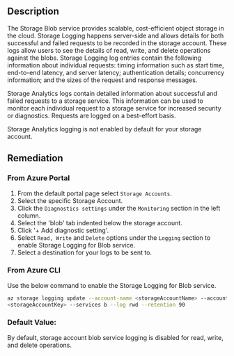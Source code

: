 ## Description

The Storage Blob service provides scalable, cost-efficient object storage in the cloud. Storage Logging happens server-side and allows details for both successful and failed requests to be recorded in the storage account. These logs allow users to see the details of read, write, and delete operations against the blobs. Storage Logging log entries contain the following information about individual requests: timing information such as start time, end-to-end latency, and server latency; authentication details; concurrency information; and the sizes of the request and response messages.

Storage Analytics logs contain detailed information about successful and failed requests to a storage service. This information can be used to monitor each individual request to a storage service for increased security or diagnostics. Requests are logged on a best-effort basis.

Storage Analytics logging is not enabled by default for your storage account.

## Remediation

### From Azure Portal

  1. From the default portal page select `Storage Accounts`.
  2. Select the specific Storage Account.
  3. Click the `Diagnostics settings` under the `Monitoring` section in the left column.
  4. Select the 'blob' tab indented below the storage account.
  5. Click '+ Add diagnostic setting'.
  6. Select `Read, Write` and `Delete` options under the `Logging` section to enable Storage Logging for Blob service.
  7. Select a destination for your logs to be sent to.

### From Azure CLI

Use the below command to enable the Storage Logging for Blob service.

```bash
az storage logging update --account-name <storageAccountName> --account-key
<storageAccountKey> --services b --log rwd --retention 90
```

### Default Value:

By default, storage account blob service logging is disabled for read, write, and delete operations.
